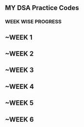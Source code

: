 ## MY DSA Practice Codes

### WEEK WISE PROGRESS

## ~WEEK 1

## ~WEEK 2

## ~WEEK 3

## ~WEEK 4

## ~WEEK 5

## ~WEEK 6
